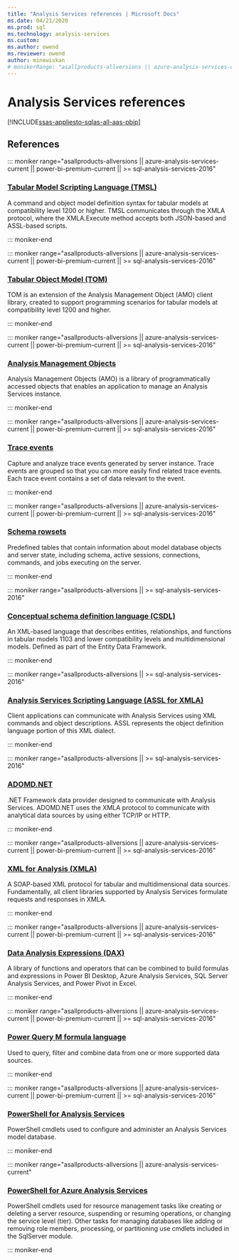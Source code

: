 ```yaml
---
title: "Analysis Services references | Microsoft Docs"
ms.date: 04/21/2020
ms.prod: sql
ms.technology: analysis-services
ms.custom:
ms.author: owend
ms.reviewer: owend
author: minewiskan
# monikerRange: "asallproducts-allversions || azure-analysis-services-current || power-bi-premium-current || >= sql-analysis-services-2016"
---
```

# Analysis Services references

[!INCLUDE[ssas-appliesto-sqlas-all-aas-pbip](../includes/ssas-appliesto-sqlas-all-aas-pbip.md)]

## References

::: moniker range="asallproducts-allversions || azure-analysis-services-current || power-bi-premium-current || >= sql-analysis-services-2016"

### [Tabular Model Scripting Language (TMSL)](/analysis-services/tmsl/tabular-model-scripting-language-tmsl-reference)

A command and object model definition syntax for tabular models at compatibility level 1200 or higher. TMSL communicates through the XMLA protocol, where the XMLA.Execute method accepts both JSON-based and ASSL-based scripts.

::: moniker-end

::: moniker range="asallproducts-allversions || azure-analysis-services-current || power-bi-premium-current || >= sql-analysis-services-2016"

### [Tabular Object Model (TOM)](tom/introduction-to-the-tabular-object-model-tom-in-analysis-services-amo.md) 

TOM is an extension of the Analysis Management Object (AMO) client library, created to support programming scenarios for tabular models at compatibility level 1200 and higher.

::: moniker-end

::: moniker range="asallproducts-allversions || azure-analysis-services-current || power-bi-premium-current || >= sql-analysis-services-2016"

### [Analysis Management Objects](/analysis-services/amo/developing-with-analysis-management-objects-amo)

Analysis Management Objects (AMO) is a library of programmatically accessed objects that enables an application to manage an Analysis Services instance.

::: moniker-end


::: moniker range="asallproducts-allversions || azure-analysis-services-current || power-bi-premium-current || >= sql-analysis-services-2016"

### [Trace events](/analysis-services/trace-events/analysis-services-trace-events)

Capture and analyze trace events generated by server instance. Trace events are grouped so that you can more easily find related trace events. Each trace event contains a set of data relevant to the event. 

::: moniker-end

::: moniker range="asallproducts-allversions || azure-analysis-services-current || power-bi-premium-current || >= sql-analysis-services-2016"

### [Schema rowsets](/analysis-services/instances/analysis-services-schema-rowsets)

Predefined tables that contain information about model database objects and server state, including schema, active sessions, connections, commands, and jobs executing on the server.

::: moniker-end

::: moniker range="asallproducts-allversions || >= sql-analysis-services-2016"

### [Conceptual schema definition language (CSDL)](/analysis-services/csdlbi/csdlbi-overview)

An XML-based language that describes entities, relationships, and functions in tabular models 1103 and lower compatibility levels and multidimensional models. Defined as part of the Entity Data Framework.

::: moniker-end

::: moniker range="asallproducts-allversions || >= sql-analysis-services-2016"

### [Analysis Services Scripting Language (ASSL for XMLA)](/analysis-services/assl/analysis-services-scripting-language-assl-for-xmla)

Client applications can communicate with Analysis Services using XML commands and object descriptions. ASSL represents the object definition language portion of this XML dialect.

::: moniker-end

::: moniker range="asallproducts-allversions || >= sql-analysis-services-2016"

### [ADOMD.NET](adomd/developing-with-adomd-net.md)

.NET Framework data provider designed to communicate with Analysis Services. ADOMD.NET uses the XMLA protocol to communicate with analytical data sources by using either TCP/IP or HTTP.

::: moniker-end

::: moniker range="asallproducts-allversions || azure-analysis-services-current || power-bi-premium-current || >= sql-analysis-services-2016"

### [XML for Analysis (XMLA)](/analysis-services/xmla/xml-for-analysis-xmla-reference)

A SOAP-based XML protocol for tabular and multidimensional data sources. Fundamentally, all client libraries supported by Analysis Services formulate requests and responses in XMLA.

::: moniker-end

::: moniker range="asallproducts-allversions || azure-analysis-services-current || power-bi-premium-current || >= sql-analysis-services-2016"

### [Data Analysis Expressions (DAX)](https://docs.microsoft.com/dax/)

A library of functions and operators that can be combined to build formulas and expressions in Power BI Desktop, Azure Analysis Services, SQL Server Analysis Services, and Power Pivot in Excel.

::: moniker-end

::: moniker range="asallproducts-allversions || azure-analysis-services-current || power-bi-premium-current || >= sql-analysis-services-2016"

### [Power Query M formula language](https://docs.microsoft.com/powerquery-m/)

Used to query, filter and combine data from one or more supported data sources. 

::: moniker-end

::: moniker range="asallproducts-allversions || azure-analysis-services-current || power-bi-premium-current || >= sql-analysis-services-2016"

### [PowerShell for Analysis Services](powershell/analysis-services-powershell-reference.md)

PowerShell cmdlets used to configure and administer an Analysis Services model database.

::: moniker-end

::: moniker range="asallproducts-allversions || azure-analysis-services-current"

### [PowerShell for Azure Analysis Services](/azure/analysis-services/analysis-services-powershell)

PowerShell cmdlets used for resource management tasks like creating or deleting a server resource, suspending or resuming operations, or changing the service level (tier). Other tasks for managing databases like adding or removing role members, processing, or partitioning use cmdlets included in the SqlServer module.

::: moniker-end
